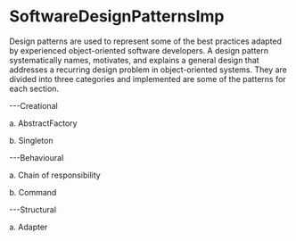 # SoftwareDesignPatternsImp

Design patterns are used to represent some of the best practices adapted by experienced object-oriented software developers. A design pattern systematically names, motivates, and explains a general design that addresses a recurring design problem in object-oriented systems. They are divided into three categories and implemented are some of the patterns for each section.

---Creational

a. AbstractFactory

b. Singleton

---Behavioural

a. Chain of responsibility

b. Command

---Structural

a. Adapter
